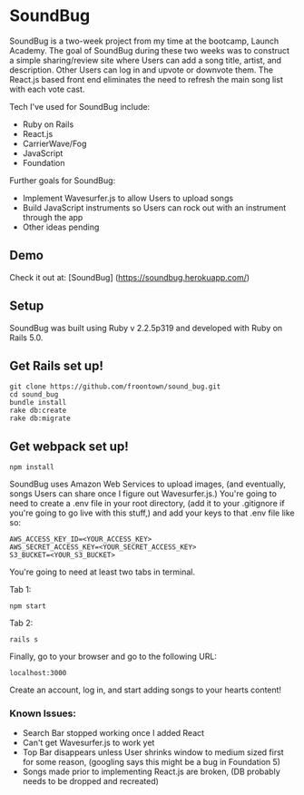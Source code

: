 # SoundBug

SoundBug is a two-week project from my time at the bootcamp, Launch Academy. The goal of SoundBug during these two weeks was to construct a simple sharing/review site where Users can add a song title, artist, and description. Other Users can log in and upvote or downvote them. The React.js based front end eliminates the need to refresh the main song list with each vote cast.

Tech I've used for SoundBug include:

* Ruby on Rails
* React.js
* CarrierWave/Fog
* JavaScript
* Foundation

Further goals for SoundBug:

* Implement Wavesurfer.js to allow Users to upload songs
* Build JavaScript instruments so Users can rock out with an instrument through the app
* Other ideas pending

## Demo

Check it out at: [SoundBug] (https://soundbug.herokuapp.com/)

## Setup

SoundBug was built using Ruby v 2.2.5p319 and developed with Ruby on Rails 5.0.

## Get Rails set up!

```
git clone https://github.com/froontown/sound_bug.git
cd sound_bug
bundle install
rake db:create
rake db:migrate
```

## Get webpack set up!

```
npm install
```

SoundBug uses Amazon Web Services to upload images, (and eventually, songs Users can share once I figure out Wavesurfer.js.) You're going to need to create a .env file in your root directory, (add it to your .gitignore if you're going to go live with this stuff,) and add your keys to that .env file like so:

```
AWS_ACCESS_KEY_ID=<YOUR_ACCESS_KEY>
AWS_SECRET_ACCESS_KEY=<YOUR_SECRET_ACCESS_KEY>
S3_BUCKET=<YOUR_S3_BUCKET>
```

You're going to need at least two tabs in terminal.

Tab 1:

```
npm start
```

Tab 2:

```
rails s
```

Finally, go to your browser and go to the following URL:
```
localhost:3000
```

Create an account, log in, and start adding songs to your hearts content!

### Known Issues:

* Search Bar stopped working once I added React
* Can't get Wavesurfer.js to work yet
* Top Bar disappears unless User shrinks window to medium sized first for some reason, (googling says this might be a bug in Foundation 5)
* Songs made prior to implementing React.js are broken, (DB probably needs to be dropped and recreated)
